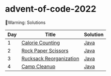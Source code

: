 # advent-of-code-2022
🎄Warning: Solutions

| Day   | Title                                                        | Solution                                  
| ---- | ------------------------------------------------------------- | ------------------------------------------ | 
| 1    | [Calorie Counting][1]                                         | [Java][1a]                                 | 
| 2    | [Rock Paper Scissors][2]                                      | [Java][2a]                                 | 
| 3    | [Rucksack Reorganization][3]                                  | [Java][3a]                                 | 
| 4    | [Camp Cleanup][4]                                             | [Java][4a]                                 | 

[1]: https://adventofcode.com/2022/day/1
[1a]: ./src/Day01/Day01.java
[2]: https://adventofcode.com/2022/day/2
[2a]: ./src/Day02/Day02.java
[3]: https://adventofcode.com/2022/day/3
[3a]: ./src/Day03/Day03.java
[4]: https://adventofcode.com/2022/day/4
[4a]: ./src/Day01/Day01.java
